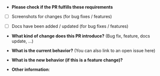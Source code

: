 * **Please check if the PR fulfills these requirements**
<!-- - [ ] The commit message follows our guidelines -->
- [ ] Screenshots for changes (for bug fixes / features)
- [ ] Docs have been added / updated (for bug fixes / features)


* **What kind of change does this PR introduce?** (Bug fix, feature, docs update, ...)



* **What is the current behavior?** (You can also link to an open issue here)



* **What is the new behavior (if this is a feature change)?**



<!-- * **Does this PR introduce a breaking change?** (What changes might users need to make in their application due to this PR?) -->
* **Other information**:
